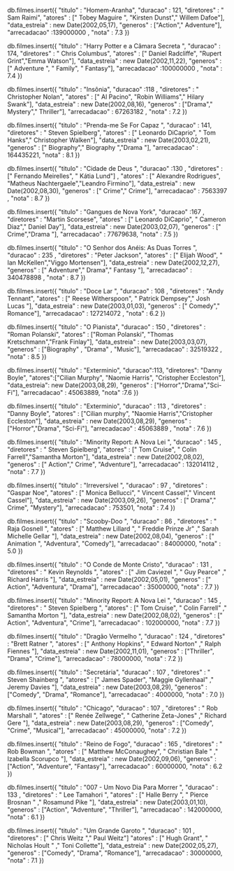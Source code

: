 ﻿db.filmes.insert({
	"titulo" : "Homem-Aranha",
	"duracao" : 121,
	"diretores" : " Sam Raimi",
	"atores" : [" Tobey Maguire  ", "Kirsten Dunst"," Willem Dafoe"],
	"data_estreia" : new Date(2002,05,17),
	"generos" : ["Action"," Adventure"],
	"arrecadacao" :139000000 ,
	"nota" : 7.3
	})
	
db.filmes.insert({
	"titulo" : "Harry Potter e a Câmara Secreta ",
	"duracao" : 174,
	"diretores" : " Chris Columbus",
	"atores" : [" Daniel Radcliffe", "Rupert Grint","Emma Watson"],
	"data_estreia" : new Date(2002,11,22),
	"generos" : [" Adventure ", " Family", " Fantasy"],
	"arrecadacao" :100000000 ,
	"nota" : 7.4
	})
		
db.filmes.insert({
	"titulo" : "Insônia",
	"duracao" :118 ,
	"diretores" : " Christopher Nolan",
	"atores" : [" Al Pacino", "Robin Williams"," Hilary Swank"],
	"data_estreia" : new Date(2002,08,16),
	"generos" : ["Drama","  Mystery","  Thriller"],
	"arrecadacao" : 67263182 ,
	"nota" : 7.2
	})
		
db.filmes.insert({
	"titulo" : "Prenda-me Se For Capaz ",
	"duracao" : 141,
	"diretores" : " Steven Spielberg",
	"atores" : [" Leonardo DiCaprio", " Tom Hanks"," Christopher Walken"],
	"data_estreia" : new Date(2003,02,21),
	"generos" : [" Biography"," Biography ","Drama "],
	"arrecadacao" : 164435221,
	"nota" : 8.1
	})
		
		
db.filmes.insert({
	"titulo" : "Cidade de Deus ",
	"duracao" :130 ,
	"diretores" : [" Fernando Meirelles", " Kátia Lund"] ,
	"atores" : [" Alexandre Rodrigues", "Matheus Nachtergaele","Leandro Firmino"],
	"data_estreia" : new Date(2002,08,30),
	"generos" : [" Crime","  Crime"],
	"arrecadacao" : 7563397 ,
	"nota" : 8.7
	})
		
db.filmes.insert({
	"titulo" : "Gangues de Nova York",
	"duracao" :167 ,
	"diretores" : "Martin Scorsese",
	"atores" : [" Leonardo DiCaprio", " Cameron Diaz"," Daniel Day"],
	"data_estreia" : new Date(2003,02,07),
	"generos" : [" Crime","Drama "],
	"arrecadacao" : 77679638,
	"nota" : 7.5
	})
		
db.filmes.insert({
	"titulo" : "O Senhor dos Anéis: As Duas Torres ",
	"duracao" : 235 ,
	"diretores" : "Peter Jackson",
	"atores" : [" Elijah Wood", " Ian McKellen","Viggo Mortensen"],
	"data_estreia" : new Date(2002,12,27),
	"generos" : [" Adventure","  Drama"," Fantasy "],
	"arrecadacao" : 340478898 ,
	"nota" : 8.7
	})
		
db.filmes.insert({
	"titulo" : "Doce Lar ",
	"duracao" : 108 ,
	"diretores" : "Andy Tennant",
	"atores" : ["  Reese Witherspoon", "  Patrick Dempsey"," Josh Lucas "],
	"data_estreia" : new Date(2003,01,03),
	"generos" : [" Comedy","  Romance"],
	"arrecadacao" : 127214072 ,
	"nota" : 6.2
	})
		
db.filmes.insert({
	"titulo" : "O Pianista",
	"duracao" : 150 ,
	"diretores" : "Roman Polanski",
	"atores" : ["Roman Polanski", "Thomas Kretschmann","Frank Finlay"],
	"data_estreia" : new Date(2003,03,07),
	"generos" : ["Biography" , "Drama" , "Music"],
	"arrecadacao" : 32519322 ,
	"nota" : 8.5
	})
		
db.filmes.insert({
	"titulo" : "Exterminio",
	"duracao":113,
	"diretores": "Danny Boyle",
	"atores":["Cilian Murphy", "Naomie Harris", "Cristopher Eccleston"],
	"data_estreia": new Date(2003,08,29),
	"generos" : ["Horror","Drama","Sci-Fi"],
	"arrecadacao" : 45063889,
	"nota" :7.6
})
		

		
db.filmes.insert({
	"titulo" : "Exterminio",
	"duracao" : 113 ,
	"diretores" : "Danny Boyle",
	"atores" : ["Cilian murphy", "Naomie Harris","Cristopher Eccleston"],
	"data_estreia" : new Date(2003,08,29),
	"generos" : ["Horror","Drama", "Sci-Fi"],
	"arrecadacao" : 45063889 ,
	"nota" : 7.6
})
		
db.filmes.insert({
	"titulo" : "Minority Report: A Nova Lei ",
	"duracao" : 145 ,
	"diretores" : "  Steven Spielberg",
	"atores" : [" Tom Cruise", "  Colin Farrell","Samantha Morton"],
	"data_estreia" : new Date(2002,08,02),
	"generos" : [" Action","  Crime", "Adventure"],
	"arrecadacao" : 132014112 ,
	"nota" : 7.7
})
		
		
db.filmes.insert({
	"titulo" : "Irreversível ",
	"duracao" : 97 ,
	"diretores" : "Gaspar Noe",
	"atores" : ["  Monica Bellucci", "   Vincent Cassel"," Vincent Cassel"],
	"data_estreia" : new Date(2003,09,26),
	"generos" : [" Drama","  Crime", "Mystery"],
	"arrecadacao" : 753501,
	"nota" : 7.4
	})

db.filmes.insert({
	"titulo" : "Scooby-Doo ",
	"duracao" : 86 ,
	"diretores" : "  Raja Gosnell ",
	"atores" : ["  Matthew Lillard ", " Freddie Prinze Jr" ," Sarah Michelle Gellar "],
	"data_estreia" : new Date(2002,08,04),
	"generos" : [" Animation ", "Adventura", "Comedy"],
	"arrecadacao" : 84000000,
	"nota" : 5.0
	})


db.filmes.insert({
	"titulo" : "O Conde de Monte Cristo",
	"duracao" : 131 ,
	"diretores" : " Kevin Reynolds ",
	"atores" : ["   Jim Caviezel ", " Guy Pearce" ," Richard Harris "],
	"data_estreia" : new Date(2002,05,01),
	"generos" : [" Action", "Adventura", "Drama"],
	"arrecadacao" : 35000000,
	"nota" : 7.7
	})



db.filmes.insert({
	"titulo" : "Minority Report: A Nova Lei ",
	"duracao" : 145 ,
	"diretores" : "  Steven Spielberg ",
	"atores" : ["  Tom Cruise", " Colin Farrell" ,"  Samantha Morton "],
	"data_estreia" : new Date(2002,08,02),
	"generos" : [" Action", "Adventura", "Crime"],
	"arrecadacao" : 102000000,
	"nota" : 7.7
	})


db.filmes.insert({
	"titulo" : "Dragão Vermelho ",
	"duracao" : 124 ,
	"diretores" : "Brett Ratner ",
	"atores" : ["   Anthony Hopkins", "  Edward Norton" ,"  Ralph Fiennes "],
	"data_estreia" : new Date(2002,11,01),
	"generos" : ["Thriller", "Drama", "Crime"],
	"arrecadacao" : 78000000,
	"nota" : 7.2
	})

db.filmes.insert({
	"titulo" : "Secretária",
	"duracao" : 107 ,
	"diretores" : " Steven Shainberg ",
	"atores" : [" James Spader", "Maggie Gyllenhaal" ,"   Jeremy Davies "],
	"data_estreia" : new Date(2003,08,29),
	"generos" : ["Comedy", "Drama", "Romance"],
	"arrecadacao" : 4000000,
	"nota" : 7.0
	})


db.filmes.insert({
	"titulo" : "Chicago",
	"duracao" : 107 ,
	"diretores" : "  Rob Marshall ",
	"atores" : ["  Renée Zellwege", " Catherine Zeta-Jones" ,"   Richard Gere "],
	"data_estreia" : new Date(2003,08,29),
	"generos" : ["Comedy", "Crime", "Musical"],
	"arrecadacao" : 45000000,
	"nota" : 7.2
	})


db.filmes.insert({
	"titulo" : "Reino de Fogo",
	"duracao" : 165 ,
	"diretores" : "  Rob Bowman ",
	"atores" : [" Matthew McConaughey", " Christian Bale " ,"  Izabella Scorupco "],
	"data_estreia" : new Date(2002,09,06),
	"generos" : ["Action", "Adventure", "Fantasy"],
	"arrecadacao" : 60000000,
	"nota" : 6.2
	})




db.filmes.insert({
	"titulo" : "007 - Um Novo Dia Para Morrer ",
	"duracao" : 133 ,
	"diretores" : " Lee Tamahori ",
	"atores" : [" Halle Berry ", "  Pierce Brosnan " ,"  Rosamund Pike "],
	"data_estreia" :  new Date(2003,01,10),
	"generos" : ["Action", "Adventure", "Thriller"],
	"arrecadacao" : 142000000,
	"nota" : 6.1
	})


db.filmes.insert({
	"titulo" : "Um Grande Garoto ",
	"duracao" : 101 ,
	"diretores" : ["  Chris Weitz "," Paul Weitz"]
	"atores" : [" Hugh Grant", "   Nicholas Hoult " ,"  Toni Collette"],
	"data_estreia" : new Date(2002,05,27),
	"generos" : ["Comedy", "Drama", "Romance"],
	"arrecadacao" : 30000000,
	"nota" : 7.1
	})







